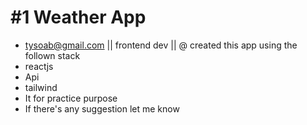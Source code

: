 # #1 Weather App

- tysoab@gmail.com || frontend dev ||
  @ created this app using the follown stack
- reactjs
- Api
- tailwind
- It for practice purpose
- If there's any suggestion let me know
